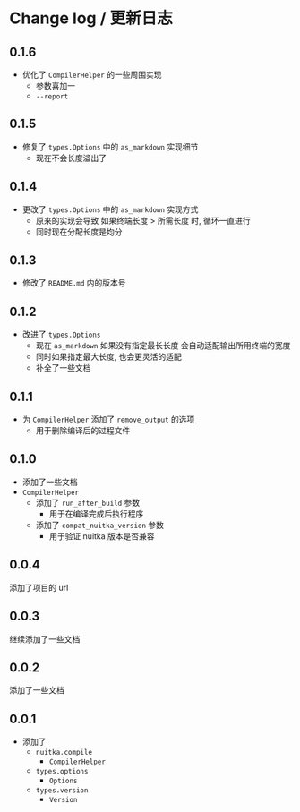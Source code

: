 # Change log / 更新日志

## 0.1.6

- 优化了 `CompilerHelper` 的一些周围实现
  - 参数喜加一
   - `--report`

## 0.1.5

- 修复了 `types.Options` 中的 `as_markdown` 实现细节
  - 现在不会长度溢出了

## 0.1.4

- 更改了 `types.Options` 中的 `as_markdown` 实现方式
  - 原来的实现会导致 如果终端长度 > 所需长度 时, 循环一直进行
  - 同时现在分配长度是均分

## 0.1.3

- 修改了 `README.md` 内的版本号

## 0.1.2

- 改进了 `types.Options`
  - 现在 `as_markdown` 如果没有指定最长长度 会自动适配输出所用终端的宽度
  - 同时如果指定最大长度, 也会更灵活的适配
  - 补全了一些文档

## 0.1.1

- 为 `CompilerHelper` 添加了 `remove_output` 的选项
  - 用于删除编译后的过程文件

## 0.1.0

- 添加了一些文档
- `CompilerHelper`
  - 添加了 `run_after_build` 参数
    - 用于在编译完成后执行程序
  - 添加了 `compat_nuitka_version` 参数
    - 用于验证 nuitka 版本是否兼容

## 0.0.4

添加了项目的 url

## 0.0.3

继续添加了一些文档

## 0.0.2

添加了一些文档

## 0.0.1

- 添加了
  - `nuitka.compile`
    - `CompilerHelper`
  - `types.options`
    - `Options`
  - `types.version`
    - `Version`
